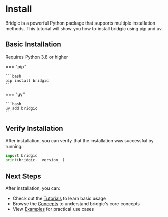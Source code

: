 # Install

Bridgic is a powerful Python package that supports multiple installation methods. This tutorial will show you how to install bridgic using pip and uv.

## Basic Installation

Requires Python 3.8 or higher

=== "pip"

    ```bash
    pip install bridgic
    ```

=== "uv"

    ```bash
    uv add bridgic
    ```


## Verify Installation

After installation, you can verify that the installation was successful by running:

```python
import bridgic
print(bridgic.__version__)
```

## Next Steps

After installation, you can:

- Check out the [Tutorials](index.md) to learn basic usage
- Browse the [Concepts](concepts.md) to understand bridgic's core concepts
- View [Examples](examples.md) for practical use cases
